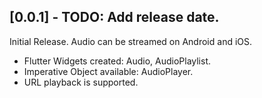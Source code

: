 ## [0.0.1] - TODO: Add release date.

Initial Release.  Audio can be streamed on Android and iOS.

* Flutter Widgets created: Audio, AudioPlaylist.
* Imperative Object available: AudioPlayer.
* URL playback is supported.
